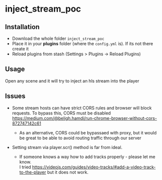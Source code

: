 # inject_stream_poc

## Installation

- Download the whole folder `inject_stream_poc`
- Place it in your **plugins** folder (where the `config.yml` is). If its not there create it
- Reload plugins from stash (Settings > Plugins -> Reload Plugins)

## Usage

Open any scene and it will try to inject an hls stream into the player

## Issues
- Some stream hosts can have strict CORS rules and browser will block requests. To bypass this, CORS must be disabled https://medium.com/@beligh.hamdi/run-chrome-browser-without-cors-872747142c61
   - As an alternative, CORS could be bypassaed with proxy, but it would be great to be able to avoid routing traffic through our server
 
- Setting stream via player.scr() method is far from ideal.
  - If someone knows a way how to add tracks properly - please let me know.  
  I tried https://videojs.com/guides/video-tracks/#add-a-video-track-to-the-player but it does not work.
